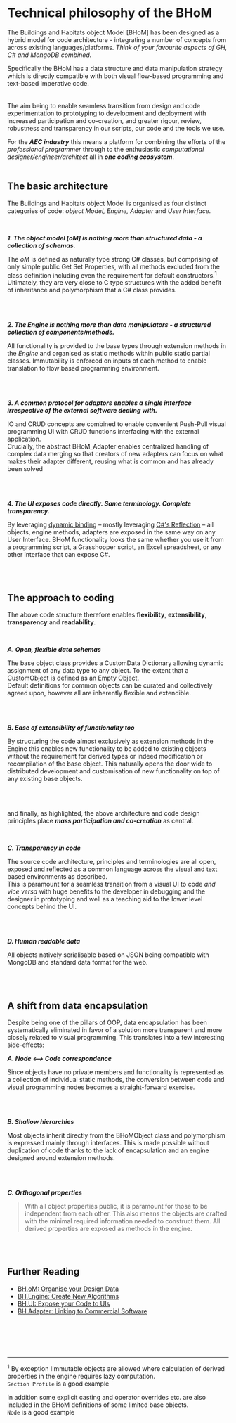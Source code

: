 # Technical philosophy of the BHoM 

The Buildings and Habitats object Model [BHoM] has been designed as a hybrid model for code architecture - integrating a number of concepts from across existing languages/platforms. 
_Think of your favourite aspects of GH, C# and MongoDB combined._

Specifically the BHoM has a data structure and data manipulation strategy which is directly compatible with both visual flow-based programming and text-based imperative code. <br/>
<br/>	
The aim being to enable seamless transition from design and code experimentation to prototyping to development and deployment
 with increased participation and co-creation, and 
 greater rigour, review, robustness and transparency in our scripts, our code and the tools we use. 
 
For the ***AEC industry*** this means a platform for combining the efforts of the _professional programmer_ through to the enthusiastic _computational designer/engineer/architect_ all in ***one coding ecosystem***.
<br/>
<br/>
	
## The basic architecture

The Buildings and Habitats object Model is organised as four distinct categories of code: _object Model, Engine, Adapter_ and _User Interface._

<br/>

***1. The object model [oM] is nothing more than structured data - a collection of schemas.***

The _oM_ is defined as naturally type strong C# classes, but comprising of only simple public Get Set Properties, with all methods excluded from the class definition including even the requirement for default constructors.<sup>1</sup>  
Ultimately, they are very close to C type structures with the added benefit of inheritance and polymorphism that a C# class provides.

<br/>
<br/>	
		
***2. The Engine is nothing more than data manipulators - a structured collection of components/methods.***

All functionality is provided to the base types through extension methods in the _Engine_ and organised as static methods within public static partial classes.
Immutability is enforced on inputs of each method to enable translation to flow based programming environment.

<br/>
<br/>	
	
***3. A common protocol for adaptors enables a single interface irrespective of the external software dealing with.***

IO and CRUD concepts are combined to enable convenient Push-Pull visual programming UI with CRUD functions interfacing with the external application.  
Crucially, the abstract BHoM_Adapter enables centralized handling of complex data merging so that creators of new adapters can focus on what makes their adapter different, reusing what is common and has already been solved

<br/>
<br/>	
	
***4. The UI exposes code directly. Same terminology. Complete transparency.***

By leveraging [dynamic binding](https://en.wikipedia.org/wiki/Late_binding) – mostly leveraging [C#'s Reflection](https://learn.microsoft.com/en-us/dotnet/csharp/programming-guide/concepts/reflection) – all objects, engine methods, adapters are exposed in the same way on any User Interface. BHoM functionality looks the same whether you use it from a programming script, a Grasshopper script, an Excel spreadsheet, or any other interface that can expose C#. 

<br/>
<br/>	
	

## The approach to coding
	
The above code structure therefore enables **flexibility**, **extensibility**, **transparency** and **readability**.

<br/>

***A. Open, flexible data schemas***	


The base object class provides a CustomData Dictionary allowing dynamic assignment of any data type to any object. To the extent that a CustomObject is defined as an Empty Object.  
Default definitions for common objects can be curated and collectively agreed upon, however all are inherently flexible and extendible.

<br/>
<br/>	
	
***B. Ease of extensibility of functionality too***

By structuring the code almost exclusively as extension methods in the Engine this enables new functionality to be added to existing objects without the requirement for derived types or indeed modification or recompilation of the base object.
This naturally opens the door wide to distributed development and customisation of new functionality on top of any existing base objects.

<br/>
<br/>	
	
and finally, as highlighted, the above architecture and code design principles place ***mass participation and co-creation*** as central.

<br/>

***C. Transparency in code***

The source code architecture, principles and terminologies are all open, exposed and reflected as a common language across the visual and text based environments as described.  
This is paramount for a seamless transition from a visual UI to code _and vice versa_ with huge benefits to the developer in debugging and the designer in prototyping and well as a teaching aid to the lower level concepts behind the UI.

<br/>	
<br/>
		
***D. Human readable data*** 

All objects natively serialisable based on JSON being compatible with MongoDB and standard data format for the web.

<br/>
<br/>	
	

## A shift from data encapsulation

Despite being one of the pillars of OOP, data encapsulation has been systematically eliminated in favor of a solution more transparent and more closely related to visual programming. This translates into a few interesting side-effects:

***A. Node <--> Code correspondence***


Since objects have no private members and functionality is represented as a collection of individual static methods, the conversion between code and visual programming nodes becomes a straight-forward exercise.

<br/>	
<br/>

***B. Shallow hierarchies***

Most objects inherit directly from the BHoMObject class and polymorphism is expressed mainly through interfaces. This is made possible without duplication of code thanks to the lack of encapsulation and an engine  designed around extension methods.

<br/>	
<br/>

***C. Orthogonal properties***

> With all object properties public, it is paramount for those to be independent from each other. This also means the objects are crafted with the minimal required information needed to construct them. All derived properties are exposed as methods in the engine.


<br/>
<br/>	
	

## Further Reading

* [BH.oM: Organise your Design Data](/documentation/BHoM_oM)
* [BH.Engine: Create New Algorithms](/documentation/BHoM_Engine)
* [BH.UI: Expose your Code to UIs](/documentation/BHoM_UI/)
* [BH.Adapter: Linking to Commercial Software](/documentation/BHoM_Adapter) 

	
<br/>
<br/>	
<br/>
<br/>	

---
	
<sup>1</sup> By exception IImmutable objects are allowed where calculation of derived properties in the engine requires lazy computation. <br/>
`Section Profile` is a good example

In addition some explicit casting and operator overrides etc. are also included in the BHoM definitions of some limited base objects.<br/>
`Node` is a good example





